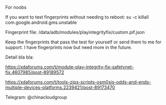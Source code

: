 For noobs

If you want to test fingerprints without needing to reboot:
su -c killall com.google.android.gms.unstable

Fingerprint file:
/data/adb/modules/playintegrityfix/custom.pif.json

Keep the fingerprints that pass the test for yourself or send them to me for support. I have fingerprints now but need more in the future.

Detail bla bla:

https://xdaforums.com/t/module-play-integrity-fix-safetynet-fix.4607985/post-89189572

https://xdaforums.com/t/tools-zips-scripts-osm0sis-odds-and-ends-multiple-devices-platforms.2239421/post-89173470

Telegram: @chinacloudgroup
